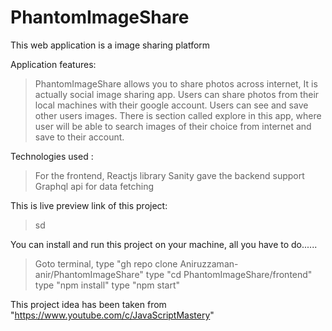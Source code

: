 # PhantomImageShare
This web application is a image sharing platform

Application features:
  > PhantomImageShare allows you to share photos across internet, It
  > is actually social image sharing app. Users can share photos from 
  > their local machines with their google account. Users can see and 
  > save other users images.
  > There is section called explore in this app, where user will be able to 
  > search images of their choice from internet and save to their account. 

Technologies used : 
  > For the frontend, Reactjs library 
  > Sanity gave the backend support
  > Graphql api for data fetching



This is live preview link of this project:
  >sd

 You can install and run this project on your machine, all you have to do......
  > Goto terminal,
  > type "gh repo clone Aniruzzaman-anir/PhantomImageShare"
  > type "cd PhantomImageShare/frontend"
  > type "npm install"
  > type "npm start"

 This project idea has been taken from "https://www.youtube.com/c/JavaScriptMastery"


